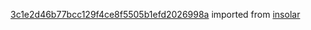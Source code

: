 [3c1e2d46b77bcc129f4ce8f5505b1efd2026998a](https://github.com/insolar/insolar/commit/3c1e2d46b77bcc129f4ce8f5505b1efd2026998a) imported from [insolar](https://github.com/insolar/insolar)
